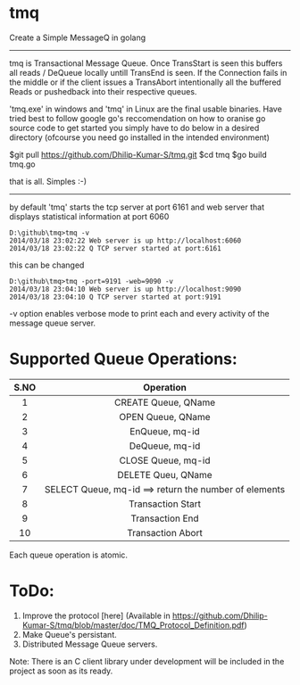 tmq
===

Create a Simple MessageQ in golang

***********************************

tmq is Transactional Message Queue.  Once TransStart is seen this buffers all reads / DeQueue locally untill TransEnd is seen.  If the Connection fails in the middle or if the client issues a TransAbort intentionally all the buffered Reads or pushedback into their respective queues. 

'tmq.exe' in windows and 'tmq' in Linux are the final usable binaries.  Have tried best to follow google go's reccomendation on how to oranise go source code to get started you simply have to do below in a desired directory (ofcourse you need go installed in the intended environment)
  
$git pull https://github.com/Dhilip-Kumar-S/tmq.git
$cd tmq
$go build tmq.go


that is all.  Simples :-)

*********************************************************************************************************************************
by default 'tmq' starts the tcp server at port 6161 and web server that displays statistical information at port 6060

  `D:\github\tmq>tmq -v`  
  `2014/03/18 23:02:22 Web server is up http://localhost:6060`  
  `2014/03/18 23:02:22 Q TCP server started at port:6161`  


this can be changed 

  `D:\github\tmq>tmq -port=9191 -web=9090 -v`  
  `2014/03/18 23:04:10 Web server is up http://localhost:9090`  
  `2014/03/18 23:04:10 Q TCP server started at port:9191`  

-v option enables verbose mode to print each and every activity of the message queue server.


Supported Queue Operations:
===
S.NO | Operation
:--:|:---:
  1| CREATE Queue, QName 
  2| OPEN Queue, QName 
  3| EnQueue, mq-id   
  4| DeQueue, mq-id 
  5| CLOSE Queue, mq-id 
  6| DELETE Queu, QName 
  7| SELECT Queue, mq-id  ==> return the number of elements 
  8| Transaction Start 
  9| Transaction End 
  10| Transaction Abort 

Each queue operation is atomic. 



ToDo:
===
  1) Improve the protocol [here] (Available in https://github.com/Dhilip-Kumar-S/tmq/blob/master/doc/TMQ_Protocol_Definition.pdf)  
  2) Make Queue's persistant.  
  3) Distributed Message Queue servers.  


Note: There is an C client library under development will be included in the project as soon as its ready.
